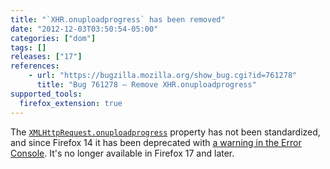 ```yaml
---
title: "`XHR.onuploadprogress` has been removed"
date: "2012-12-03T03:50:54-05:00"
categories: ["dom"]
tags: []
releases: ["17"]
references:
    - url: "https://bugzilla.mozilla.org/show_bug.cgi?id=761278"
      title: "Bug 761278 – Remove XHR.onuploadprogress"
supported_tools:
  firefox_extension: true
---
```

The [`XMLHttpRequest.onuploadprogress`](https://developer.mozilla.org/docs/XPCOM_Interface_Reference/nsIJSXMLHttpRequest#Attributes) property has not been standardized, and since Firefox 14 it has been deprecated with [a warning in the Error Console](https://bugzilla.mozilla.org/show_bug.cgi?id=743666). It's no longer available in Firefox 17 and later.
